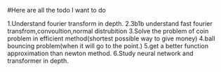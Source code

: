#Here are all the todo I want to do

1.Understand fourier transform in depth.
2.3b1b understand fast fourier transfrom,convoultion,normal distrubition
3.Solve the problem of coin problem in efficient method(shortest possible way to give money)
4.ball bouncing problem(when it will go to the point.)
5.get a better function approximation than newton method.
6.Study neural network and transformer in depth.
